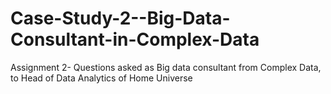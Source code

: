 # Case-Study-2--Big-Data-Consultant-in-Complex-Data
Assignment 2- Questions asked as Big data consultant from Complex Data, to Head of Data Analytics of Home Universe
